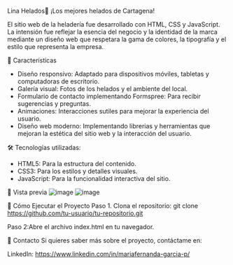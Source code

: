 Lina Helados🍦
¡Los mejores helados de Cartagena!

El sitio web de la heladería fue desarrollado con HTML, CSS y JavaScript. La intensión fue reflejar la 
esencia del negocio y la identidad de la marca mediante un diseño web que respetara la gama de colores, 
la tipografía y el estilo que representa la empresa.

🌟 Características
- Diseño responsivo: Adaptado para dispositivos móviles, tabletas y computadoras de escritorio.
- Galería visual: Fotos de los helados y el ambiente del local.
- Formulario de contacto implementando Formspree: Para recibir sugerencias y preguntas.
- Animaciones: Interacciones sutiles para mejorar la experiencia del usuario.
- Diseño web moderno: Implementando librerias y herramientas que mejoran la estética del sitio web y
la interacción del usuario.

🛠️ Tecnologías utilizadas:
- HTML5: Para la estructura del contenido.
- CSS3: Para los estilos y detalles visuales.
- JavaScript: Para la funcionalidad interactiva del sitio.

📸 Vista previa
![image](https://github.com/user-attachments/assets/f25dcd9e-c9fd-4c39-b13a-8df311e2141d)
![image](https://github.com/user-attachments/assets/2678874d-f1f7-4ee1-9b28-75bee013fda9)

🚀 Cómo Ejecutar el Proyecto
Paso 1. Clona el repositorio:
git clone https://github.com/tu-usuario/tu-repositorio.git

Paso 2:Abre el archivo index.html en tu navegador.

📩 Contacto
Si quieres saber más sobre el proyecto, contáctame en:

LinkedIn: https://www.linkedin.com/in/mariafernanda-garcia-p/

